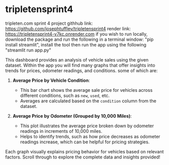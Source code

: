 # tripletensprint4
tripleten.com sprint 4 project
githhub link: https://github.com/josephtuffley/tripletensprint4
render link: https://tripletensprint4-v7kc.onrender.com
if you wish to run locally, download the package and run the following in a terminal window:
"pip install streamlit", install the tool then run the app using the following "streamlit run app.py"

This dashboard provides an analysis of vehicle sales using the given dataset. Within the app you will find many graphs that offer insights into trends for prices, odometer readings, and conditions. some of which are:

1. **Average Price by Vehicle Condition**:
   - This bar chart shows the average sale price for vehicles across different conditions, such as `new`, `used`, etc.
   - Averages are calculated based on the `condition` column from the dataset.

2. **Average Price by Odometer (Grouped by 10,000 Miles)**:
   - This plot illustrates the average price broken down by odometer readings in increments of 10,000 miles.
   - Helps to identify trends, such as how price decreases as odometer readings increase, which can be helpful for pricing strategies.

Each graph visually explains pricing behavior for vehicles based on relevant factors.
Scroll through to explore the complete data and insights provided!
